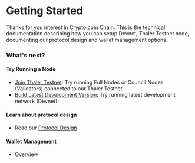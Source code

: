 # Getting Started

Thanks for you interest in Crypto.com Chain. This is the technical documentation describing how you can setup Devnet, Thaler Testnet node, documenting our protocol design and wallet management options.

### What's next?

#### Try Running a Node
- [Join Thaler Testnet](./thaler-testnet.md): Try running Full Nodes or Council Nodes (Validators) connected to our Thaler Testnet.
- [Build Latest Development Version](./local-devnet.md): Try running latest development network (Devnet)

#### Learn about protocol design
- Read our [Protocol Design](/protocol/enclave-architecture.md#enclave-architecture)

#### Wallet Management
- [Overview](/wallets/)
